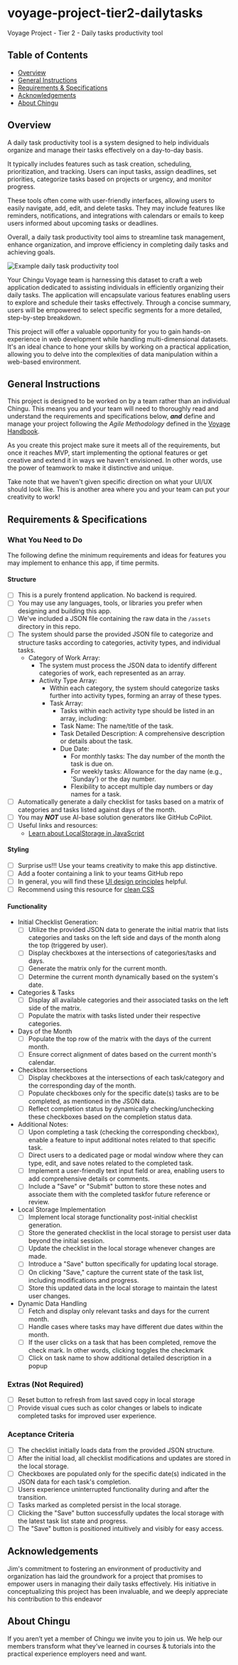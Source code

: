 # voyage-project-tier2-dailytasks
Voyage Project - Tier 2 - Daily tasks productivity tool

## Table of Contents

* [Overview](#overview)
* [General Instructions](#general-instructions)
* [Requirements & Specifications](#requirements-specifications)
* [Acknowledgements](#acknowledgements)
* [About Chingu](#about-chingu)

## Overview

A daily task productivity tool is a system designed to help individuals organize and manage their tasks effectively on a day-to-day basis. 

It typically includes features such as task creation, scheduling, prioritization, and tracking. Users can input tasks, assign deadlines, set priorities, categorize tasks based on projects or urgency, and monitor progress.

These tools often come with user-friendly interfaces, allowing users to easily navigate, add, edit, and delete tasks. They may include features like reminders, notifications, and integrations with calendars or emails to keep users informed about upcoming tasks or deadlines.

Overall, a daily task productivity tool aims to streamline task management, enhance organization, and improve efficiency in completing daily tasks and achieving goals.

![Example daily task productivity tool](./assets/daily_productivity_sample_ui.png)

Your Chingu Voyage team is harnessing this dataset to craft a web application dedicated to assisting individuals in efficiently organizing their daily tasks. The application will encapsulate various features enabling users to explore and schedule their tasks effectively. Through a concise summary, users will be empowered to select specific segments for a more detailed, step-by-step breakdown.

This project will offer a valuable opportunity for you to gain hands-on experience in web development while handling multi-dimensional datasets. It's an ideal chance to hone your skills by working on a practical application, allowing you to delve into the complexities of data manipulation within a web-based environment.

## General Instructions

This project is designed to be worked on by a team rather than an individual
Chingu. This means you and your team will need to thoroughly read and
understand the requirements and specifications below, **_and_** define and
manage your project following the _Agile Methodology_ defined in the
[Voyage Handbook](https://chingucohorts.notion.site/Voyage-Guide-1e528dcbf1d241c9a93b4627f6f1c809).

As you create this project make sure it meets all of the requirements, but once
it reaches MVP, start implementing the optional features or get creative and
extend it in ways we haven't envisioned. In other words, use the power of
teamwork to make it distinctive and unique.

Take note that we haven't given specific direction on what your UI/UX should
look like. This is another area where you and your team can put your creativity 
to work! 

## Requirements & Specifications

### What You Need to Do

The following define the minimum requirements and ideas for features you may
implement to enhance this app, if time permits.

#### Structure

- [ ] This is a purely frontend application. No backend is required. 
- [ ] You may use any languages, tools, or libraries you prefer when designing and building this app. 
- [ ] We've included a JSON file containing the raw data in the `/assets` directory in this repo. 
- [ ] The system should parse the provided JSON file to categorize and structure tasks according to categories, activity types, and individual tasks.
    - Category of Work Array:
        - The system must process the JSON data to identify different categories of work, each represented as an array.
        - Activity Type Array:
            - Within each category, the system should categorize tasks further into activity types, forming an array of these types.
            - Task Array:
                - Tasks within each activity type should be listed in an array, including:
                - Task Name: The name/title of the task.
                - Task Detailed Description: A comprehensive description or details about the task.
                - Due Date:
                    - For monthly tasks: The day number of the month the task is due on.
                    - For weekly tasks: Allowance for the day name (e.g., 'Sunday') or the day number.
                    - Flexibility to accept multiple day numbers or day names for a task.
- [ ] Automatically generate a daily checklist for tasks based on a matrix of categories and tasks listed against days of the month.
- [ ] You may **_NOT_** use AI-base solution generators like GitHub CoPilot.
- [ ] Useful links and resources:
    - [Learn about LocalStorage in JavaScript](https://jagathishsaravanan.medium.com/learn-about-localstorage-in-javascript-228b3290275)

#### Styling

- [ ] Surprise us!!! Use your teams creativity to make this app distinctive.
- [ ] Add a footer containing a link to your teams GitHub repo
- [ ] In general, you will find these [UI design principles](https://www.justinmind.com/ui-design/principles) helpful.
- [ ] Recommend using this resource for [clean CSS](https://www.devbridge.com/articles/implementing-clean-css-bem-method/)

#### Functionality

- Initial Checklist Generation:
    - [ ] Utilize the provided JSON data to generate the initial matrix that lists categories and tasks on the left side and days of the month along the top (triggered by user).
    - [ ] Display checkboxes at the intersections of categories/tasks and days.
    - [ ] Generate the matrix only for the current month.
    - [ ] Determine the current month dynamically based on the system's date.
- Categories & Tasks
    - [ ] Display all available categories and their associated tasks on the left side of the matrix.
    - [ ] Populate the matrix with tasks listed under their respective categories.
- Days of the Month
    - [ ] Populate the top row of the matrix with the days of the current month.
    - [ ] Ensure correct alignment of dates based on the current month's calendar.
- Checkbox Intersections
    - [ ] Display checkboxes at the intersections of each task/category and the corresponding day of the month.
    - [ ] Populate checkboxes only for the specific date(s) tasks are to be completed, as mentioned in the JSON data.
    - [ ] Reflect completion status by dynamically checking/unchecking these checkboxes based on the completion status data.
- Additional Notes:
    - [ ] Upon completing a task (checking the corresponding checkbox), enable a feature to input additional notes related to that specific task.
    - [ ] Direct users to a dedicated page or modal window where they can type, edit, and save notes related to the completed task.
    - [ ] Implement a user-friendly text input field or area, enabling users to add comprehensive details or comments.
    - [ ] Include a "Save" or "Submit" button to store these notes and associate them with the completed taskfor future reference or review.
- Local Storage Implementation
    - [ ] Implement local storage functionality post-initial checklist generation.
    - [ ] Store the generated checklist in the local storage to persist user data beyond the initial session.
    - [ ] Update the checklist in the local storage whenever changes are made.
    - [ ] Introduce a "Save" button specifically for updating local storage.
    - [ ] On clicking "Save," capture the current state of the task list, including modifications and progress.
    - [ ] Store this updated data in the local storage to maintain the latest user changes.
- Dynamic Data Handling
    - [ ] Fetch and display only relevant tasks and days for the current month.
    - [ ] Handle cases where tasks may have different due dates within the month.
    - [ ] If the user clicks on a task that has been completed, remove the check mark. In other words, clicking toggles the
    checkmark
    - [ ] Click on task name to show additional detailed description in a popup

### Extras (Not Required)

- [ ] Reset button to refresh from last saved copy in local storage
- [ ] Provide visual cues such as color changes or labels to indicate completed tasks for improved user experience.

### Aceptance Criteria

- [ ] The checklist initially loads data from the provided JSON structure.
- [ ] After the initial load, all checklist modifications and updates are stored in the local storage.
- [ ] Checkboxes are populated only for the specific date(s) indicated in the JSON data for each task's completion.
- [ ] Users experience uninterrupted functionality during and after the transition.
- [ ] Tasks marked as completed persist in the local storage.
- [ ] Clicking the "Save" button successfully updates the local storage with the latest task list state and progress.
- [ ] The "Save" button is positioned intuitively and visibly for easy access.

## Acknowledgements

Jim's commitment to fostering an environment of productivity and organization has laid the groundwork for a project that promises to empower users in managing their daily tasks effectively. His initiative in conceptualizing this project has been invaluable, and we deeply appreciate his contribution to this endeavor

## About Chingu

If you aren’t yet a member of Chingu we invite you to join us. We help our 
members transform what they’ve learned in courses & tutorials into the 
practical experience employers need and want.